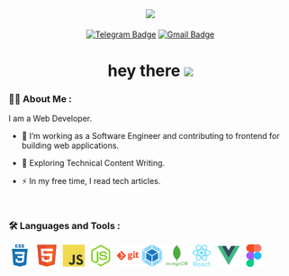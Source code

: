 <div align="center">
  <img src="https://media.giphy.com/media/L8K62iTDkzGX6/giphy.gif" width="150"/>
</div>
</br>
<div align="center">
<a href="https://t.me/tironx"><img src="https://img.shields.io/badge/Telegram-blue?style=for-the-badge&logo=telegram&logoColor=white" alt="Telegram Badge"/></a>
<a href="mailto:xxtironxx@gmail.com"><img src="https://img.shields.io/badge/Gmail-red?style=for-the-badge&logo=gmail&logoColor=white" alt="Gmail Badge"/></a>
</div>

<div align="center">
  <h1>
  hey there
    <img src="https://media.giphy.com/media/hvRJCLFzcasrR4ia7z/giphy.gif" width="30px"/>
  </h1>
</div>

  ### :man_technologist: About Me :
  I am a Web Developer.
- :telescope: I’m working as a Software Engineer and contributing to frontend for building web applications.

- :seedling: Exploring Technical Content Writing.

- :zap: In my free time, I read tech articles.

</br>

### :hammer_and_wrench: Languages and Tools :
<div>
  <img src="https://github.com/devicons/devicon/blob/master/icons/css3/css3-plain-wordmark.svg"  title="CSS3" alt="CSS" width="40" height="40"/>&nbsp;
  <img src="https://github.com/devicons/devicon/blob/master/icons/html5/html5-original.svg" title="HTML5" alt="HTML" width="40" height="40"/>&nbsp;
  <img src="https://github.com/devicons/devicon/blob/master/icons/javascript/javascript-original.svg" title="JavaScript" alt="JavaScript" width="40" height="40"/>&nbsp;
  <img src="https://github.com/devicons/devicon/blob/master/icons/nodejs/nodejs-original.svg" title="NodeJS" alt="NodeJS" width="40" height="40"/>&nbsp;
  <img src="https://github.com/devicons/devicon/blob/master/icons/git/git-plain-wordmark.svg" title="Git" alt="Git" width="40" height="40"/>
  <img src="https://github.com/devicons/devicon/blob/master/icons/webpack/webpack-original.svg" title="WebPack" alt="WebPack" width="40" height="40"/>
  <img src="https://github.com/devicons/devicon/blob/master/icons/mongodb/mongodb-plain-wordmark.svg" title="MongoDB" alt="MongoDB" width="40" height="40"/>
  <img src="https://github.com/devicons/devicon/blob/master/icons/react/react-original-wordmark.svg" title="React" alt="React" width="40" height="40"/>&nbsp;
  <img src="https://github.com/devicons/devicon/blob/master/icons/vuejs/vuejs-original.svg" title="VueJs" alt="VueJs" width="40" height="40"/>
  <img src="https://github.com/devicons/devicon/blob/master/icons/figma/figma-original.svg" title="Figma" alt="Figma" width="40" height="40"/>
  
  
</div>
 


<!--
**zTironz/zTironz** is a ✨ _special_ ✨ repository because its `README.md` (this file) appears on your GitHub profile.

Here are some ideas to get you started:

- 🔭 I’m currently working on ...
- 🌱 I’m currently learning ...
- 👯 I’m looking to collaborate on ...
- 🤔 I’m looking for help with ...
- 💬 Ask me about ...
- 📫 How to reach me: ...
- 😄 Pronouns: ...
- ⚡ Fun fact: ...
-->
